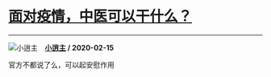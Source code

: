 # [面对疫情，中医可以干什么？](https://www.zhihu.com/answer/1017585388)

------------------------------------------------------------

![小逍主](https://pic2.zhimg.com/v2-2c10fab589c17ece334de9fd1cfee8bb.jpg?source=1940ef5c "小逍主")&emsp;**[小逍主](https://www.zhihu.com/people/xiao-xiao-zhu-27-86) / 2020-02-15**

官方不都说了么，可以起安慰作用

